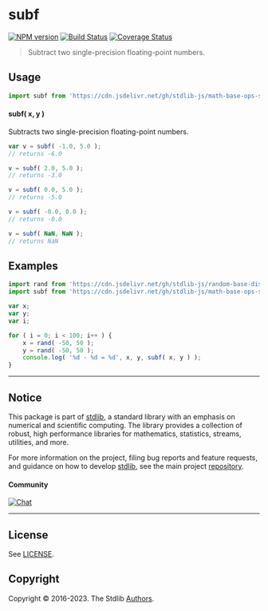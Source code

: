 <!--

@license Apache-2.0

Copyright (c) 2021 The Stdlib Authors.

Licensed under the Apache License, Version 2.0 (the "License");
you may not use this file except in compliance with the License.
You may obtain a copy of the License at

   http://www.apache.org/licenses/LICENSE-2.0

Unless required by applicable law or agreed to in writing, software
distributed under the License is distributed on an "AS IS" BASIS,
WITHOUT WARRANTIES OR CONDITIONS OF ANY KIND, either express or implied.
See the License for the specific language governing permissions and
limitations under the License.

-->

# subf

[![NPM version][npm-image]][npm-url] [![Build Status][test-image]][test-url] [![Coverage Status][coverage-image]][coverage-url] <!-- [![dependencies][dependencies-image]][dependencies-url] -->

> Subtract two single-precision floating-point numbers.

<!-- Section to include introductory text. Make sure to keep an empty line after the intro `section` element and another before the `/section` close. -->

<section class="intro">

</section>

<!-- /.intro -->

<!-- Package usage documentation. -->



<section class="usage">

## Usage

```javascript
import subf from 'https://cdn.jsdelivr.net/gh/stdlib-js/math-base-ops-subf@deno/mod.js';
```

#### subf( x, y )

Subtracts two single-precision floating-point numbers.

```javascript
var v = subf( -1.0, 5.0 );
// returns -6.0

v = subf( 2.0, 5.0 );
// returns -3.0

v = subf( 0.0, 5.0 );
// returns -5.0

v = subf( -0.0, 0.0 );
// returns -0.0

v = subf( NaN, NaN );
// returns NaN
```

</section>

<!-- /.usage -->

<!-- Package usage notes. Make sure to keep an empty line after the `section` element and another before the `/section` close. -->

<section class="notes">

</section>

<!-- /.notes -->

<!-- Package usage examples. -->

<section class="examples">

## Examples

<!-- eslint no-undef: "error" -->

```javascript
import rand from 'https://cdn.jsdelivr.net/gh/stdlib-js/random-base-discrete-uniform@deno/mod.js';
import subf from 'https://cdn.jsdelivr.net/gh/stdlib-js/math-base-ops-subf@deno/mod.js';

var x;
var y;
var i;

for ( i = 0; i < 100; i++ ) {
    x = rand( -50, 50 );
    y = rand( -50, 50 );
    console.log( '%d - %d = %d', x, y, subf( x, y ) );
}
```

</section>

<!-- /.examples -->

<!-- C interface documentation. -->



<!-- Section for related `stdlib` packages. Do not manually edit this section, as it is automatically populated. -->

<section class="related">

</section>

<!-- /.related -->

<!-- Section for all links. Make sure to keep an empty line after the `section` element and another before the `/section` close. -->


<section class="main-repo" >

* * *

## Notice

This package is part of [stdlib][stdlib], a standard library with an emphasis on numerical and scientific computing. The library provides a collection of robust, high performance libraries for mathematics, statistics, streams, utilities, and more.

For more information on the project, filing bug reports and feature requests, and guidance on how to develop [stdlib][stdlib], see the main project [repository][stdlib].

#### Community

[![Chat][chat-image]][chat-url]

---

## License

See [LICENSE][stdlib-license].


## Copyright

Copyright &copy; 2016-2023. The Stdlib [Authors][stdlib-authors].

</section>

<!-- /.stdlib -->

<!-- Section for all links. Make sure to keep an empty line after the `section` element and another before the `/section` close. -->

<section class="links">

[npm-image]: http://img.shields.io/npm/v/@stdlib/math-base-ops-subf.svg
[npm-url]: https://npmjs.org/package/@stdlib/math-base-ops-subf

[test-image]: https://github.com/stdlib-js/math-base-ops-subf/actions/workflows/test.yml/badge.svg?branch=main
[test-url]: https://github.com/stdlib-js/math-base-ops-subf/actions/workflows/test.yml?query=branch:main

[coverage-image]: https://img.shields.io/codecov/c/github/stdlib-js/math-base-ops-subf/main.svg
[coverage-url]: https://codecov.io/github/stdlib-js/math-base-ops-subf?branch=main

<!--

[dependencies-image]: https://img.shields.io/david/stdlib-js/math-base-ops-subf.svg
[dependencies-url]: https://david-dm.org/stdlib-js/math-base-ops-subf/main

-->

[chat-image]: https://img.shields.io/gitter/room/stdlib-js/stdlib.svg
[chat-url]: https://app.gitter.im/#/room/#stdlib-js_stdlib:gitter.im

[stdlib]: https://github.com/stdlib-js/stdlib

[stdlib-authors]: https://github.com/stdlib-js/stdlib/graphs/contributors

[umd]: https://github.com/umdjs/umd
[es-module]: https://developer.mozilla.org/en-US/docs/Web/JavaScript/Guide/Modules

[deno-url]: https://github.com/stdlib-js/math-base-ops-subf/tree/deno
[umd-url]: https://github.com/stdlib-js/math-base-ops-subf/tree/umd
[esm-url]: https://github.com/stdlib-js/math-base-ops-subf/tree/esm
[branches-url]: https://github.com/stdlib-js/math-base-ops-subf/blob/main/branches.md

[stdlib-license]: https://raw.githubusercontent.com/stdlib-js/math-base-ops-subf/main/LICENSE

</section>

<!-- /.links -->
